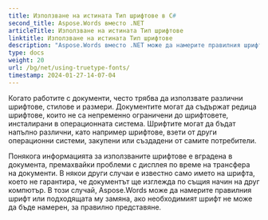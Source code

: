 ```yaml
---
title: Използване на истината Тип шрифтове в C#
second_title: Aspose.Words вместо .NET
articleTitle: Използване на истината Тип шрифтове
linktitle: Използване на истината Тип шрифтове
description: "Aspose.Words вместо .NET може да намерите правилния шрифт или подходящата му замяна за правилно представяне на документ C#. Това гарантира, че разликата между показвания документ и оригинала е минимална, когато няма достатъчно информация за шрифта."
type: docs
weight: 20
url: /bg/net/using-truetype-fonts/
timestamp: 2024-01-27-14-07-04
---
```


Когато работите с документи, често трябва да използвате различни шрифтове, стилове и размери. Документите могат да съдържат редица шрифтове, които не са непременно ограничени до шрифтовете, инсталирани в операционната система. Шрифтите могат да бъдат напълно различни, като например шрифтове, взети от други операционни системи, закупени или създадени от самите потребители.

Понякога информацията за използваните шрифтове е вградена в документа, премахвайки проблеми с дисплея по време на трансфера на документи. В някои други случаи е известно само името на шрифта, което не гарантира, че документът ще изглежда по същия начин на друг компютър. В този случай, Aspose.Words може да намерите правилния шрифт или подходящата му замяна, ако необходимият шрифт не може да бъде намерен, за правилно представяне.
